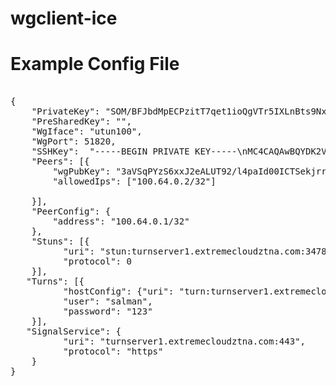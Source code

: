 # wgclient-ice
# Example Config File


<pre>

{
    "PrivateKey": "SOM/BFJbdMpECPzitT7qet1ioQgVTr5IXLnBts9NxUA=",
    "PreSharedKey": "",
    "WgIface": "utun100",
    "WgPort": 51820,
    "SSHKey":  "-----BEGIN PRIVATE KEY-----\nMC4CAQAwBQYDK2VwBCIEILgEqgdCS8xx6zIfFr5HWadqa1/fAi8XnRGAKW04RznJ\n-----END PRIVATE KEY-----\n",
    "Peers": [{
        "wgPubKey": "3aVSqPYzS6xxJ2eALUT92/l4paId00ICTSekjrr/Uj0=",
        "allowedIps": ["100.64.0.2/32"]

    }],
    "PeerConfig": {
        "address": "100.64.0.1/32"
    },
    "Stuns": [{
          "uri": "stun:turnserver1.extremecloudztna.com:3478",
          "protocol": 0
    }],
   "Turns": [{
          "hostConfig": {"uri": "turn:turnserver1.extremecloudztna.com:3478", "protocol": 0},
          "user": "salman",
          "password": "123"
    }],
   "SignalService": {
          "uri": "turnserver1.extremecloudztna.com:443",
          "protocol": "https"
    }
}


</pre>